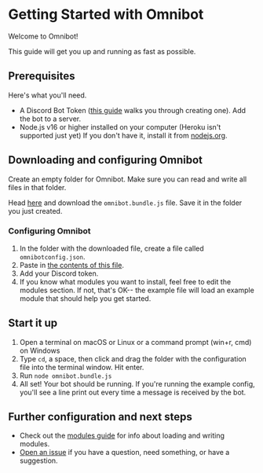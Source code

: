 # Getting Started with Omnibot

Welcome to Omnibot!

This guide will get you up and running as fast as possible.

## Prerequisites

Here's what you'll need.

- A Discord Bot Token ([this guide](https://www.writebots.com/discord-bot-token/) walks you through creating one). Add the bot to a server.
- Node.js v16 or higher installed on your computer (Heroku isn't supported just yet)
  If you don't have it, install it from [nodejs.org](https://nodejs.org).

## Downloading and configuring Omnibot

Create an empty folder for Omnibot. Make sure you can read and write all files in that folder.

Head [here](https://github.com/iamtheyammer/omnibot/releases/latest) and download the
`omnibot.bundle.js` file. Save it in the folder you just created.

### Configuring Omnibot

1. In the folder with the downloaded file, create a file called `omnibotconfig.json`.
2. Paste in [the contents of this file](examples/omnibotconfig.json).
3. Add your Discord token.
4. If you know what modules you want to install, feel free to edit the modules section. If not, that's OK-- the example file will load an example module that should help you get started.

## Start it up

1. Open a terminal on macOS or Linux or a command prompt (win+r, cmd) on Windows
2. Type `cd`, a space, then click and drag the folder with the configuration file into the terminal window. Hit enter.
3. Run `node omnibot.bundle.js`
4. All set! Your bot should be running. If you're running the example config, you'll see a line print out every time a message is received by the bot.

## Further configuration and next steps

- Check out the [modules guide](/modules) for info about loading and writing modules.
- [Open an issue](https://github.com/iamtheyammer/omnibot/issues) if you have a question, need something, or have a suggestion.

